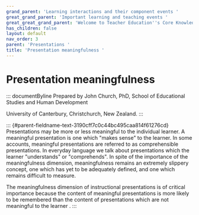 ```yaml
---
grand_parent: 'Learning interactions and their component events '
great_grand_parent: 'Important learning and teaching events '
great_great_grand_parent: 'Welcome to Teacher Education''s Core Knowledge and Skills.'
has_children: false
layout: default
nav_order: 3
parent: 'Presentations '
title: 'Presentation meaningfulness '
---
```

# Presentation meaningfulness 


::: documentByline
Prepared by John Church, PhD, School of Educational Studies and Human
Development

University of Canterbury, Christchurch, New Zealand.
:::

::: {#parent-fieldname-text-3190cff7c0c44bc495caa814f61276cd}
Presentations may be more or less meaningful to the individual learner.
A meaningful presentation is one which "makes sense" to the learner. In
some accounts, meaningful presentations are referred to as
comprehensible presentations. In everyday language we talk about
presentations which the learner "understands" or "comprehends". In spite
of the importance of the meaningfulness dimension, meaningfulness
remains an extremely slippery concept, one which has yet to be
adequately defined, and one which remains difficult to measure.

The meaningfulness dimension of instructional presentations is of
critical importance because the content of meaningful presentations is
more likely to be remembered than the content of presentations which are
not meaningful to the learner .
:::
